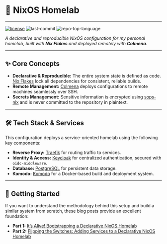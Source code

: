 # 🦆 NixOS Homelab

---
<p align="left">
  <a href="https://github.com/AkashRajvanshi/hl-nixos-remote/blob/main/LICENSE"><img src="https://img.shields.io/github/license/AkashRajvanshi/hl-nixos-remote?style=flat-square&logo=opensourceinitiative&logoColor=white&color=A931EC" alt="license"></a>
  <img src="https://img.shields.io/github/last-commit/AkashRajvanshi/hl-nixos-remote?style=flat-square&logo=git&logoColor=white&color=A931EC" alt="last-commit">
  <img src="https://img.shields.io/github/languages/top/AkashRajvanshi/hl-nixos-remote?style=flat-square&color=A931EC" alt="repo-top-language">
</p>

<em>A declarative and reproducible NixOS configuration for my personal homelab, built with **Nix Flakes** and deployed remotely with **Colmena**.</em>

---

## ✨ Core Concepts

* **Declarative & Reproducible:** The entire system state is defined as code. [Nix Flakes](https://nixos.wiki/wiki/Flakes) lock all dependencies for consistent, reliable builds.
* **Remote Management:** [Colmena](https://colmena.cli.rs/) deploys configurations to remote machines seamlessly over SSH.
* **Secrets Management:** Sensitive information is encrypted using [sops-nix](https://github.com/Mic92/sops-nix) and is never committed to the repository in plaintext.

---

## 🛠️ Tech Stack & Services

This configuration deploys a service-oriented homelab using the following key components:

* **Reverse Proxy:** [Traefik](https://traefik.io/traefik/) for routing traffic to services.
* **Identity & Access:** [Keycloak](https://www.keycloak.org/) for centralized authentication, secured with `oidc-middleware`.
* **Database:** [PostgreSQL](https://www.postgresql.org/) for persistent data storage.
* **Komodo:** [Komodo]([https://gitea.io/](https://komo.do/)) for a Docker-based build and deployment system.

---

## 🚀 Getting Started

If you want to understand the methodology behind this setup and build a similar system from scratch, these blog posts provide an excellent foundation:

* **Part 1:** [It’s Alive! Bootstrapping a Declarative NixOS Homelab](https://medium.com/aws-in-plain-english/its-alive-bootstrapping-a-declarative-nixos-homelab-part-1-79d11e917de2)
* **Part 2:** [Flipping the Switches: Adding Services to a Declarative NixOS Homelab](https://medium.com/aws-in-plain-english/flipping-the-switches-adding-services-to-a-declarative-nixos-homelab-part-2-eb6255f30027)
